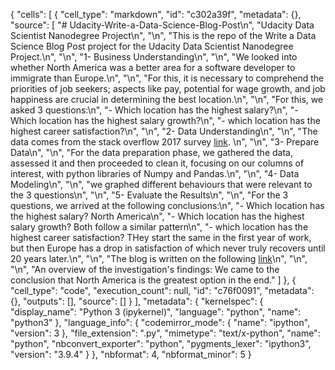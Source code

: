 {
 "cells": [
  {
   "cell_type": "markdown",
   "id": "c302a39f",
   "metadata": {},
   "source": [
    "# Udacity-Write-a-Data-Science-Blog-Post\n",
    "Udacity Data Scientist Nanodegree Project\n",
    "\n",
    "This is the repo of the Write a Data Science Blog Post project for the Udacity Data Scientist Nanodegree Project.\n",
    "\n",
    "1- Business Understanding\n",
    "\n",
    "We looked into whether North America was a better area for a software developer to immigrate than Europe.\n",
    "\n",
    "For this, it is necessary to comprehend the priorities of job seekers; aspects like pay, potential for wage growth, and job happiness are crucial in determining the best location.\n",
    "\n",
    "For this, we asked 3 questions:\n",
    "- Which location has the highest salary?\n",
    "- Which location has the highest salary growth?\n",
    "- which location has the highest career satisfaction?\n",
    "\n",
    "2- Data Understanding\n",
    "\n",
    "The data comes from the stack overflow 2017 survey [link](https://insights.stackoverflow.com/survey). \n",
    "\n",
    "3- Prepare Data\n",
    "\n",
    "For the data preparation phase, we gathered the data, assessed it and then proceeded to clean it, focusing on our columns of interest, with python libraries of Numpy and Pandas.\n",
    "\n",
    "4- Data Modeling\n",
    "\n",
    "we graphed different behaviours that were relevant to the 3 questions\n",
    "\n",
    "5- Evaluate the Results\n",
    "\n",
    "For the 3 questions, we arrived at the following conclusions:\n",
    "- Which location has the highest salary? North America\n",
    "- Which location has the highest salary growth? Both follow a similar pattern\n",
    "- which location has the highest career satisfaction? THey start the same in the first year of work, but then Europe has a drop in satisfaction of which never truly recovers until 20 years later.\n",
    "\n",
    "The blog is written on the following [link](https://medium.com/@thuhuyen.tmt/is-north-america-a-better-immigration-option-for-software-engineers-than-europe-9320396711a9)\n",
    "\n",
    "\n",
    "An overview of the investigation's findings: We came to the conclusion that North America is the greatest option in the end."
   ]
  },
  {
   "cell_type": "code",
   "execution_count": null,
   "id": "c76f0091",
   "metadata": {},
   "outputs": [],
   "source": []
  }
 ],
 "metadata": {
  "kernelspec": {
   "display_name": "Python 3 (ipykernel)",
   "language": "python",
   "name": "python3"
  },
  "language_info": {
   "codemirror_mode": {
    "name": "ipython",
    "version": 3
   },
   "file_extension": ".py",
   "mimetype": "text/x-python",
   "name": "python",
   "nbconvert_exporter": "python",
   "pygments_lexer": "ipython3",
   "version": "3.9.4"
  }
 },
 "nbformat": 4,
 "nbformat_minor": 5
}
